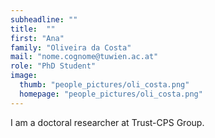```yaml
---
subheadline: ""
title:  ""
first: "Ana"
family: "Oliveira da Costa"
mail: "nome.cognome@tuwien.ac.at"
role: "PhD Student"
image:
  thumb: "people_pictures/oli_costa.png"
  homepage: "people_pictures/oli_costa.png"
---
```


<!--more-->

I am a doctoral researcher at Trust-CPS Group.
